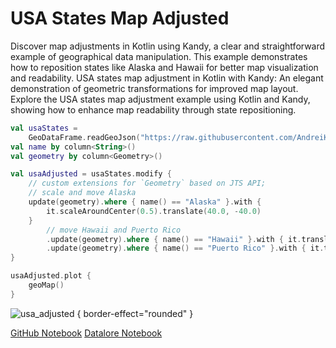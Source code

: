# USA States Map Adjusted

<web-summary>
Discover map adjustments in Kotlin using Kandy, a clear and straightforward example of geographical data manipulation.
This example demonstrates how to reposition states like Alaska and Hawaii for better map visualization and readability.
</web-summary>

<card-summary>
USA states map adjustment in Kotlin with Kandy: An elegant demonstration of geometric transformations for improved map layout.
</card-summary>

<link-summary>
Explore the USA states map adjustment example using Kotlin and Kandy, showing how to enhance map readability through state repositioning.
</link-summary>


<!---IMPORT org.jetbrains.kotlinx.kandy.geo.samples.gallery.Geo-->

<!---FUN usa_adjusted-->

```kotlin
val usaStates =
    GeoDataFrame.readGeoJson("https://raw.githubusercontent.com/AndreiKingsley/datasets/refs/heads/main/USA.json")
val name by column<String>()
val geometry by column<Geometry>()

val usaAdjusted = usaStates.modify {
    // custom extensions for `Geometry` based on JTS API;
    // scale and move Alaska
    update(geometry).where { name() == "Alaska" }.with {
        it.scaleAroundCenter(0.5).translate(40.0, -40.0)
    }
        // move Hawaii and Puerto Rico
        .update(geometry).where { name() == "Hawaii" }.with { it.translate(65.0, 0.0) }
        .update(geometry).where { name() == "Puerto Rico" }.with { it.translate(-10.0, 5.0) }
}

usaAdjusted.plot {
    geoMap()
}
```

<!---END-->

![usa_adjusted](usa_adjusted.svg) { border-effect="rounded" }

<seealso style="cards">
       <category ref="example-ktnb">
           <a href="https://github.com/Kotlin/kandy/blob/main/examples/notebooks/lets-plot/samples/area/simple_area.ipynb" summary="View the notebook on our GitHub repository">GitHub Notebook</a>
           <a href="https://datalore.jetbrains.com/report/static/KQKedA4jDrKu63O53gEN0z/LmZB0wrcS6YNG09OENeQsH" summary="Experiment with this example on Datalore">Datalore Notebook</a>
       </category>
</seealso>
